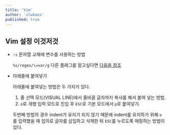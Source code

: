```yaml
---
title: 'Vim'
author: 'vlwkaos'
published: true
---
```


## Vim 설정 이것저것

- `:s` 문자열 교체에 변수를 사용하는 방법

  `%s/regex/\=var/g` 
  다른 플래그를 알고싶다면 [다음을 참조](https://nikodoko.com/posts/vim-substitute-tricks/)
  
- 아래줄에 붙여넣기

  아래줄에 붙여넣는 방법은 두 가지가 있다. 
  1. 줄 선택 모드(VISUAL LINE)에서 줄바꿈 글자까지 복사를 해서 붙여 넣는 방법. 
  2. `o`로 개행 입력 모드로 진입 후 `ESC`로 기본 모드에서 `p`로 붙여넣기.

  두번째 방법의 경우 indent가 유지가 되지 않기 때문에 indent를 유지하기 위해 `o`를 입력했을 때 임의로 글자를 삽입하고 삭제한 뒤 `ESC`를 누르도록 매핑하는 방법이 있다.